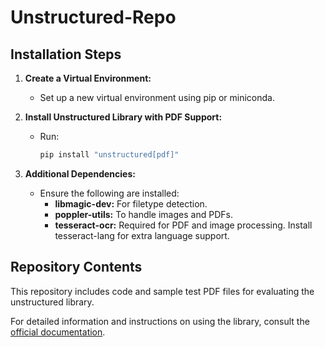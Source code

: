 # Unstructured-Repo

## Installation Steps

1. **Create a Virtual Environment:**
   - Set up a new virtual environment using pip or miniconda.

2. **Install Unstructured Library with PDF Support:**
   - Run:
     ```bash
     pip install "unstructured[pdf]"
     ```

3. **Additional Dependencies:**
   - Ensure the following are installed:
     - **libmagic-dev:** For filetype detection.
     - **poppler-utils:** To handle images and PDFs.
     - **tesseract-ocr:** Required for PDF and image processing. Install tesseract-lang for extra language support.

## Repository Contents

This repository includes code and sample test PDF files for evaluating the unstructured library.

For detailed information and instructions on using the library, consult the [official documentation](https://docs.unstructured.io/open-source/introduction/overview).


